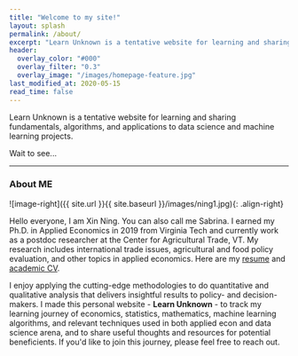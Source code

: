 ```yaml
---
title: "Welcome to my site!"
layout: splash
permalink: /about/
excerpt: "Learn Unknown is a tentative website for learning and sharing DSML."
header:
  overlay_color: "#000"
  overlay_filter: "0.3"
  overlay_image: "/images/homepage-feature.jpg"
last_modified_at: 2020-05-15 
read_time: false 
---
```



Learn Unknown is a tentative website for learning and sharing fundamentals, algorithms, and applications to data science and machine learning projects.

Wait to see...


----

### About ME 

![image-right]({{ site.url }}{{ site.baseurl }}/images/ning1.jpg){: .align-right}

Hello everyone, I am Xin Ning. You can also call me Sabrina. I earned my Ph.D. in Applied Economics in 2019 from Virginia Tech and currently work as a postdoc researcher at the Center for Agricultural Trade, VT. My research includes international trade issues, agricultural and food policy evaluation, and other topics in applied economics. Here are my [resume](https://xning11.github.io/files/Xin_Ning_Resume.pdf) and [academic CV](https://xning11.github.io/files/Xin_Ning_CV.pdf).

I enjoy applying the cutting-edge methodologies to do quantitative and qualitative analysis that delivers insightful results to policy- and decision-makers. I made this personal website - **Learn Unknown** - to track my learning journey of economics, statistics, mathematics, machine learning algorithms, and relevant techniques used in both applied econ and data science arena, and to share useful thoughts and resources for potential beneficients. If you'd like to join this journey, please feel free to reach out.
